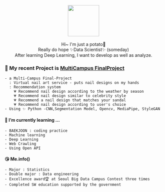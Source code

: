 <div align="center">
  <img src=https://user-images.githubusercontent.com/55777595/159695744-a0afe736-67f9-40bd-b20c-fe27dd28a5ff.gif width="100" height="100"/>
  <br><br>
  Hi~ I'm just a potato🥔 <br>
  Really do hope ✨Data Scientist✨ (someday) <br>
  After learning Deep Learning, I want to develop as well as analyze.
</div>

### 🔭 My recent Project is [MultiCampus FinalProject](https://github.com/berrymix13/Multi_FinalProject)
    - a Multi-Campus Final-Project
      : Virtual nail art service - puts nail designs on my hands
      : Recommendation system
        💗 Recommend nail design according to the weather by season
        💗 Recommend nail design similar to celebrity style
        💗 Recommend a nail design that matches your sandal
        💗 Recommend nail design according to user's choice
    - Using ✨ Python -CNN,Segmentation Model, Opencv, MediaPipe, StyleGAN

  #### 🌱 I’m currently learning ...
    - BAEKJOON : coding practice
    - Machine learning
    - Deep Learning
    - Web Crawling
    - Using Open API

  #### 😘 Me.info()
    - Major : Statistics
    - Double major : Data engineering
    - Excellence award🏆 at Seoul Big Data Campus Contest three times
    - Completed SW education supported by the government




<!--
**berrymix13/berrymix13** is a ✨ _special_ ✨ repository because its `README.md` (this file) appears on your GitHub profile.

Here are some ideas to get you started:

- 🔭 I’m currently working on ...
- 🌱 I’m currently learning ...
- 👯 I’m looking to collaborate on ...
- 🤔 I’m looking for help with ...
- 💬 Ask me about ...
- 📫 How to reach me: ...
- 😄 Pronouns: ...
- ⚡ Fun fact: ...
-->

